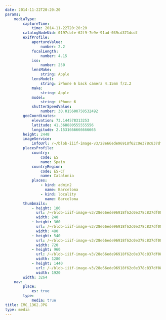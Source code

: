 ```yaml
---
date: 2014-11-22T20:20:20
params:
    mediaType:
        captureTime:
            time: 2014-11-22T20:20:20
        catalogNodeUid: 0197cbfe-62f9-7e9e-91ad-039cd371dcdf
        exifProfile:
            apertureValue:
                number: 2.2
            focalLength:
                number: 4.15
            iso:
                number: 250
            lensMake:
                string: Apple
            lensModel:
                string: iPhone 6 back camera 4.15mm f/2.2
            make:
                string: Apple
            model:
                string: iPhone 6
            shutterSpeedValue:
                number: 30.015600750532492
        geoCoordinates:
            elevation: 73.144578313253
            latitude: 41.368880555555556
            longitude: 2.1531666666666665
        height: 2448
        imageService:
            infoUrl: /~/blob-iiif-image-v3/28e66ede96918f62c0e378c837df08336cec16fb11a39083e59448d5815b8e74/info.json
        placesProfile:
            country:
                code: ES
                name: Spain
            countryRegion:
                code: ES-CT
                name: Catalonia
            places:
                - kind: admin2
                  name: Barcelona
                - kind: locality
                  name: Barcelona
        thumbnails:
            - height: 180
              url: /~/blob-iiif-image-v3/28e66ede96918f62c0e378c837df08336cec16fb11a39083e59448d5815b8e74/full/240%2C180/0/default.jpg
              width: 240
            - height: 360
              url: /~/blob-iiif-image-v3/28e66ede96918f62c0e378c837df08336cec16fb11a39083e59448d5815b8e74/full/480%2C360/0/default.jpg
              width: 480
            - height: 540
              url: /~/blob-iiif-image-v3/28e66ede96918f62c0e378c837df08336cec16fb11a39083e59448d5815b8e74/full/720%2C540/0/default.jpg
              width: 720
            - height: 960
              url: /~/blob-iiif-image-v3/28e66ede96918f62c0e378c837df08336cec16fb11a39083e59448d5815b8e74/full/1280%2C960/0/default.jpg
              width: 1280
            - height: 1440
              url: /~/blob-iiif-image-v3/28e66ede96918f62c0e378c837df08336cec16fb11a39083e59448d5815b8e74/full/1920%2C1440/0/default.jpg
              width: 1920
        width: 3264
    nav:
        place:
            es: true
        type:
            media: true
title: IMG_1362.JPG
type: media
---
```


